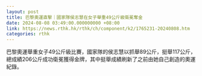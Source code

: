 ```yaml
---
layout: post
title: 巴黎奧運直擊｜國家隊侯志慧在女子舉重49公斤級衛冕奪金
date: 2024-08-08 03:49:00.000000000 +08:00
link: https://news.rthk.hk/rthk/ch/component/k2/1765231-20240808.htm
categories: rthk
---
```


巴黎奧運舉重女子49公斤級比賽，國家隊的侯志慧以抓舉89公斤，挺舉117公斤，總成績206公斤成功衛冕獲得金牌，其中挺舉成績刷新了之前由她自己創造的奧運紀錄。
